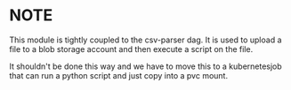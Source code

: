 # NOTE

This module is tightly coupled to the csv-parser dag. It is used to upload a file to a blob storage account and then execute a script on the file.

It shouldn't be done this way and we have to move this to a kubernetesjob that can run a python script and just copy into a pvc mount.